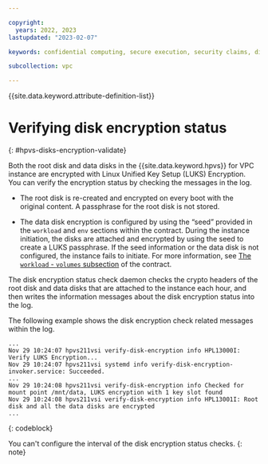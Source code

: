 ```yaml
---

copyright:
  years: 2022, 2023
lastupdated: "2023-02-07"

keywords: confidential computing, secure execution, security claims, disks encryption

subcollection: vpc

---
```


{{site.data.keyword.attribute-definition-list}}

# Verifying disk encryption status
{: #hpvs-disks-encryption-validate}

Both the root disk and data disks in the {{site.data.keyword.hpvs}} for VPC instance are encrypted with Linux Unified Key Setup (LUKS) Encryption. You can verify the encryption status by checking the messages in the log.

- The root disk is re-created and encrypted on every boot with the original content. A passphrase for the root disk is not stored.

- The data disk encryption is configured by using the “seed” provided in the `workload` and `env` sections within the contract. During the instance initiation, the disks are attached and encrypted by using the seed to create a LUKS passphrase. If the seed information or the data disk is not configured, the instance fails to initiate. For more information, see [The `workload` - `volumes` subsection](/docs/vpc?topic=vpc-about-contract_se#hpcr_contract_volumes) of the contract.

The disk encryption status check daemon checks the crypto headers of the root disk and data disks that are attached to the instance each hour, and then writes the information messages about the disk encryption status into the log.

The following example shows the disk encryption check related messages within the log.

```text
...
Nov 29 10:24:07 hpvs211vsi verify-disk-encryption info HPL13000I: Verify LUKS Encryption...
Nov 29 10:24:07 hpvs211vsi systemd info verify-disk-encryption-invoker.service: Succeeded.
...
Nov 29 10:24:08 hpvs211vsi verify-disk-encryption info Checked for mount point /mnt/data, LUKS encryption with 1 key slot found
Nov 29 10:24:08 hpvs211vsi verify-disk-encryption info HPL13001I: Root disk and all the data disks are encrypted
...
```
{: codeblock}

You can't configure the interval of the disk encryption status checks.
{: note}
